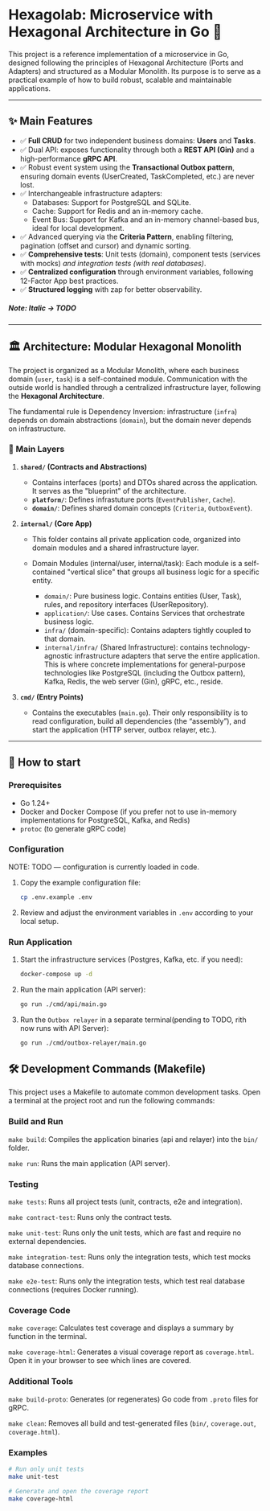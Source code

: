 # Hexagolab: Microservice with Hexagonal Architecture in Go 🚀

This project is a reference implementation of a microservice in Go, designed following the principles of Hexagonal Architecture (Ports and Adapters) and structured as a Modular Monolith. Its purpose is to serve as a practical example of how to build robust, scalable and maintainable applications.

---

## ✨ Main Features

- ✅ **Full CRUD** for two independent business domains: **Users** and **Tasks**.
- ✅ Dual API: exposes functionality through both a **REST API (Gin)** and a high-performance **gRPC API**.
- ✅ Robust event system using the **Transactional Outbox pattern**, ensuring domain events (UserCreated, TaskCompleted, etc.) are never lost.
- ✅ Interchangeable infrastructure adapters:
    - Databases: Support for PostgreSQL and SQLite.
    - Cache: Support for Redis and an in-memory cache.
    - Event Bus: Support for Kafka and an in-memory channel-based bus, ideal for local development.
- ✅ Advanced querying via the **Criteria Pattern**, enabling filtering, pagination (offset and cursor) and dynamic sorting.
- ✅ **Comprehensive tests**: Unit tests (domain), component tests (services with mocks) *and integration tests (with real databases)*.
- ✅ **Centralized configuration** through environment variables, following 12-Factor App best practices.
- ✅ **Structured logging** with zap for better observability.

##### Note: Italic -> TODO
---

## 🏛️ Architecture: Modular Hexagonal Monolith
The project is organized as a Modular Monolith, where each business domain (`user`, `task`) is a self-contained module. Communication with the outside world is handled through a centralized infrastructure layer, following the **Hexagonal Architecture**.

The fundamental rule is Dependency Inversion: infrastructure (`infra`) depends on domain abstractions (`domain`), but the domain never depends on infrastructure.

### 🧱 Main Layers

1.  **`shared/` (Contracts and Abstractions)**
    - Contains interfaces (ports) and DTOs shared across the application. It serves as the "blueprint" of the architecture.
    - **`platform/`**: Defines infrastuture ports (`EventPublisher`, `Cache`).
    - **`domain/`**: Defines shared domain concepts (`Criteria`, `OutboxEvent`).

2.  **`internal/` (Core App)**
    - This folder contains all private application code, organized into domain modules and a shared infrastructure layer.

    - Domain Modules (internal/user, internal/task): Each module is a self-contained "vertical slice" that groups all business logic for a specific entity.
        - `domain/`: Pure business logic. Contains entities (User, Task), rules, and repository interfaces (UserRepository).
        - `application/`: Use cases. Contains Services that orchestrate business logic.
        - `infra/` (domain-specific): Contains adapters tightly coupled to that domain.
        - `internal/infra/` (Shared Infrastructure): contains technology-agnostic infrastructure adapters that serve the entire application. This is where concrete implementations for general-purpose technologies like PostgreSQL (including the Outbox pattern), Kafka, Redis, the web server (Gin), gRPC, etc., reside.

3.  **`cmd/` (Entry Points)**
    - Contains the executables (`main.go`). Their only responsibility is to read configuration, build all dependencies (the “assembly”), and start the application (HTTP server, outbox relayer, etc.).

---

## 🚀 How to start

### Prerequisites
- Go 1.24+
- Docker and Docker Compose (if you prefer not to use in-memory implementations for PostgreSQL, Kafka, and Redis)
- `protoc` (to generate gRPC code)

### Configuration
NOTE: TODO — configuration is currently loaded in code.
1.  Copy the example configuration file:
    ```bash
    cp .env.example .env
    ```
2.  Review and adjust the environment variables in `.env` according to your local setup.

### Run Application
1. Start the infrastructure services (Postgres, Kafka, etc. if you need):
    ```bash
    docker-compose up -d
    ```
2.  Run the main application (API server):
    ```bash
    go run ./cmd/api/main.go
    ```
3.  Run the `Outbox relayer` in a separate terminal(pending to TODO, rith now runs with API Server):
    ```bash
    go run ./cmd/outbox-relayer/main.go
    ```

## 🛠️ Development Commands (Makefile)
This project uses a Makefile to automate common development tasks. Open a terminal at the project root and run the following commands:

### Build and Run
`make build`: Compiles the application binaries (api and relayer) into the `bin/` folder.

`make run`: Runs the main application (API server).

### Testing
`make tests`: Runs all project tests (unit, contracts, e2e and integration).

`make contract-test`: Runs only the contract tests.

`make unit-test`: Runs only the unit tests, which are fast and require no external dependencies.

`make integration-test`: Runs only the integration tests, which test mocks database connections.

`make e2e-test`: Runs only the integration tests, which test real database connections (requires Docker running).

### Coverage Code
`make coverage`: Calculates test coverage and displays a summary by function in the terminal.

`make coverage-html`: Generates a visual coverage report as `coverage.html`. Open it in your browser to see which lines are covered.

### Additional Tools
`make build-proto`: Generates (or regenerates) Go code from `.proto` files for gRPC.

`make clean`: Removes all build and test-generated files (`bin/`, `coverage.out`, `coverage.html`).

### Examples
```bash
# Run only unit tests
make unit-test

# Generate and open the coverage report
make coverage-html